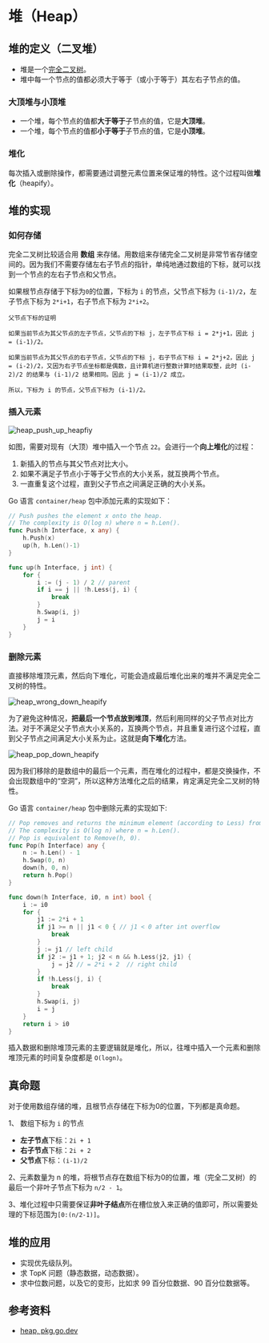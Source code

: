 # 堆（Heap）

## 堆的定义（二叉堆）

- 堆是一个[完全二叉树](../data_struct/binary_tree.md)。
- 堆中每一个节点的值都必须大于等于（或小于等于）其左右子节点的值。

### 大顶堆与小顶堆

- 一个堆，每个节点的值都**大于等于**子节点的值，它是**大顶堆**。
- 一个堆，每个节点的值都**小于等于**子节点的值，它是**小顶堆**。

### 堆化

每次插入或删除操作，都需要通过调整元素位置来保证堆的特性。这个过程叫做**堆化**（heapify）。

## 堆的实现

### 如何存储

完全二叉树比较适合用 **数组** 来存储。用数组来存储完全二叉树是非常节省存储空间的。因为我们不需要存储左右子节点的指针，单纯地通过数组的下标，就可以找到一个节点的左右子节点和父节点。

如果根节点存储于下标为`0`的位置，下标为 `i` 的节点，父节点下标为 `(i-1)/2`，左子节点下标为 `2*i+1`，右子节点下标为 `2*i+2`。

```
父节点下标的证明

如果当前节点为其父节点的左子节点，父节点的下标 j，左子节点下标 i = 2*j+1，因此 j = (i-1)/2。 

如果当前节点为其父节点的右子节点，父节点的下标 j，右子节点下标 i = 2*j+2，因此 j = (i-2)/2，又因为右子节点坐标都是偶数，且计算机进行整数计算时结果取整，此时 (i-2)/2 的结果与 (i-1)/2 结果相同。因此 j = (i-1)/2 成立。

所以，下标为 i 的节点，父节点下标为 (i-1)/2。
```

### 插入元素

![heap_push_up_heapfiy](../static/heap_push_up_heapify.webp)

如图，需要对现有（大顶）堆中插入一个节点 `22`。会进行一个**向上堆化**的过程：

1. 新插入的节点与其父节点对比大小。
2. 如果不满足子节点小于等于父节点的大小关系，就互换两个节点。
3. 一直重复这个过程，直到父子节点之间满足正确的大小关系。

Go 语言 `container/heap` 包中添加元素的实现如下：

```go
// Push pushes the element x onto the heap.
// The complexity is O(log n) where n = h.Len().
func Push(h Interface, x any) {
	h.Push(x)
	up(h, h.Len()-1)
}

func up(h Interface, j int) {
	for {
		i := (j - 1) / 2 // parent
		if i == j || !h.Less(j, i) {
			break
		}
		h.Swap(i, j)
		j = i
	}
}
```

### 删除元素

直接移除堆顶元素，然后向下堆化，可能会造成最后堆化出来的堆并不满足完全二叉树的特性。

![heap_wrong_down_heapify](../static/heap_wrong_down_heapify.webp)

为了避免这种情况，**把最后一个节点放到堆顶**，然后利用同样的父子节点对比方法。对于不满足父子节点大小关系的，互换两个节点，并且重复进行这个过程，直到父子节点之间满足大小关系为止。这就是**向下堆化**方法。

![heap_pop_down_heapify](../static/heap_pop_down_heapify.webp)

因为我们移除的是数组中的最后一个元素，而在堆化的过程中，都是交换操作，不会出现数组中的“空洞”，所以这种方法堆化之后的结果，肯定满足完全二叉树的特性。

Go 语言 `container/heap` 包中删除元素的实现如下:

```go
// Pop removes and returns the minimum element (according to Less) from the heap.
// The complexity is O(log n) where n = h.Len().
// Pop is equivalent to Remove(h, 0).
func Pop(h Interface) any {
	n := h.Len() - 1
	h.Swap(0, n)
	down(h, 0, n)
	return h.Pop()
}

func down(h Interface, i0, n int) bool {
	i := i0
	for {
		j1 := 2*i + 1
		if j1 >= n || j1 < 0 { // j1 < 0 after int overflow
			break
		}
		j := j1 // left child
		if j2 := j1 + 1; j2 < n && h.Less(j2, j1) {
			j = j2 // = 2*i + 2  // right child
		}
		if !h.Less(j, i) {
			break
		}
		h.Swap(i, j)
		i = j
	}
	return i > i0
}
```

插入数据和删除堆顶元素的主要逻辑就是堆化，所以，往堆中插入一个元素和删除堆顶元素的时间复杂度都是 `O(logn)`。

## 真命题

对于使用数组存储的堆，且根节点存储在下标为0的位置，下列都是真命题。

1、 数组下标为 `i` 的节点

- **左子节点**下标：`2i + 1`
- **右子节点**下标：`2i + 2` 
- **父节点**下标：`(i-1)/2`

2、元素数量为 n 的堆，将根节点存在数组下标为0的位置，堆（完全二叉树）的最后一个非叶子节点下标为 `n/2 - 1`。

3、堆化过程中只需要保证**非叶子结点**所在槽位放入来正确的值即可，所以需要处理的下标范围为`[0:(n/2-1)]`。

## 堆的应用

- 实现优先级队列。
- 求 TopK 问题（静态数据，动态数据）。
- 求中位数问题，以及它的变形，比如求 99 百分位数据、90 百分位数据等。

## 参考资料

- [heap, pkg.go.dev](https://pkg.go.dev/container/heap)